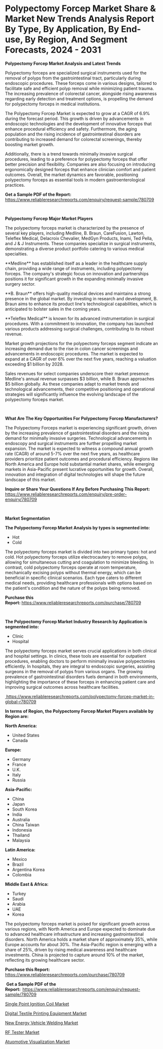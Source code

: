 <p><h1>Polypectomy Forcep Market Share & Market New Trends Analysis Report By Type, By Application, By End-use, By Region, And Segment Forecasts, 2024 - 2031</h1></p><p><strong>Polypectomy Forcep Market Analysis and Latest Trends</strong></p>
<p><p>Polypectomy forceps are specialized surgical instruments used for the removal of polyps from the gastrointestinal tract, particularly during endoscopic procedures. These forceps come in various designs, tailored to facilitate safe and efficient polyp removal while minimizing patient trauma. The increasing prevalence of colorectal cancer, alongside rising awareness regarding early detection and treatment options, is propelling the demand for polypectomy forceps in medical institutions.</p><p>The Polypectomy Forcep Market is expected to grow at a CAGR of 6.9% during the forecast period. This growth is driven by advancements in endoscopic technologies and the development of innovative forceps that enhance procedural efficiency and safety. Furthermore, the aging population and the rising incidence of gastrointestinal disorders are contributing to increased demand for colorectal screenings, thereby boosting market growth.</p><p>Additionally, there is a trend towards minimally invasive surgical procedures, leading to a preference for polypectomy forceps that offer better precision and flexibility. Companies are also focusing on introducing ergonomically designed forceps that enhance clinician comfort and patient outcomes. Overall, the market dynamics are favorable, positioning polypectomy forceps as essential tools in modern gastroenterological practices.</p></p>
<p><strong>Get a Sample PDF of the Report:&nbsp;</strong> <a href="https://www.reliableresearchreports.com/enquiry/request-sample/780709?utm_campaign=1605&utm_medium=2&utm_source=Github&utm_content=ia&utm_term=15102024&utm_id=polypectomy-forcep">https://www.reliableresearchreports.com/enquiry/request-sample/780709</a></p>
<p>&nbsp;</p>
<p><strong>Polypectomy Forcep Major Market Players</strong></p>
<p><p>The polypectomy forceps market is characterized by the presence of several key players, including Medline, B. Braun, CareFusion, Lawton, Teleflex Medical, Delacroix Chevalier, MedGyn Products, Inami, Ted Pella, and J & J Instruments. These companies specialize in surgical instruments, demonstrating a diverse product portfolio catering to various medical specialties.</p><p>**Medline** has established itself as a leader in the healthcare supply chain, providing a wide range of instruments, including polypectomy forceps. The company's strategic focus on innovation and partnerships positions it for significant growth in the expanding minimally invasive surgery sector. </p><p>**B. Braun** offers high-quality medical devices and maintains a strong presence in the global market. By investing in research and development, B. Braun aims to enhance its product line's technological capabilities, which is anticipated to bolster sales in the coming years.</p><p>**Teleflex Medical** is known for its advanced instrumentation in surgical procedures. With a commitment to innovation, the company has launched various products addressing surgical challenges, contributing to its robust revenue.</p><p>Market growth projections for the polypectomy forceps segment indicate an increasing demand due to the rise in colon cancer screenings and advancements in endoscopic procedures. The market is expected to expand at a CAGR of over 6% over the next five years, reaching a valuation exceeding $1 billion by 2028.</p><p>Sales revenues for select companies underscore their market presence: Medline's annual revenue surpasses $3 billion, while B. Braun approaches $5 billion globally. As these companies adapt to market trends and technological advancements, their competitive positioning and operational strategies will significantly influence the evolving landscape of the polypectomy forceps market.</p></p>
<p>&nbsp;</p>
<p><strong>What Are The Key Opportunities For Polypectomy Forcep Manufacturers?</strong></p>
<p><p>The Polypectomy Forceps market is experiencing significant growth, driven by the increasing prevalence of gastrointestinal disorders and the rising demand for minimally invasive surgeries. Technological advancements in endoscopy and surgical instruments are further propelling market expansion. The market is expected to witness a compound annual growth rate (CAGR) of around 5-7% over the next five years, as healthcare providers prioritize patient outcomes and procedural efficiency. Regions like North America and Europe hold substantial market shares, while emerging markets in Asia-Pacific present lucrative opportunities for growth. Overall, innovation and integration of digital technologies will shape the future landscape of this market.</p></p>
<p><strong>Inquire or Share Your Questions If Any Before Purchasing This Report:</strong> <a href="https://www.reliableresearchreports.com/enquiry/pre-order-enquiry/780709?utm_campaign=1605&utm_medium=2&utm_source=Github&utm_content=ia&utm_term=15102024&utm_id=polypectomy-forcep">https://www.reliableresearchreports.com/enquiry/pre-order-enquiry/780709</a></p>
<p>&nbsp;</p>
<p><strong>Market Segmentation</strong></p>
<p><strong>The Polypectomy Forcep Market Analysis by types is segmented into:</strong></p>
<p><ul><li>Hot</li><li>Cold</li></ul></p>
<p><p>The polypectomy forceps market is divided into two primary types: hot and cold. Hot polypectomy forceps utilize electrocautery to remove polyps, allowing for simultaneous cutting and coagulation to minimize bleeding. In contrast, cold polypectomy forceps operate at room temperature, mechanically excising polyps without thermal energy, which can be beneficial in specific clinical scenarios. Each type caters to different medical needs, providing healthcare professionals with options based on the patient's condition and the nature of the polyps being removed.</p></p>
<p><strong>Purchase this Report:&nbsp;</strong><a href="https://www.reliableresearchreports.com/purchase/780709?utm_campaign=1605&utm_medium=2&utm_source=Github&utm_content=ia&utm_term=15102024&utm_id=polypectomy-forcep">https://www.reliableresearchreports.com/purchase/780709</a></p>
<p>&nbsp;</p>
<p><strong>The Polypectomy Forcep Market Industry Research by Application is segmented into:</strong></p>
<p><ul><li>Clinic</li><li>Hospital</li></ul></p>
<p><p>The polypectomy forceps market serves crucial applications in both clinical and hospital settings. In clinics, these tools are essential for outpatient procedures, enabling doctors to perform minimally invasive polypectomies efficiently. In hospitals, they are integral to endoscopic surgeries, assisting surgeons in the removal of polyps from various organs. The growing prevalence of gastrointestinal disorders fuels demand in both environments, highlighting the importance of these forceps in enhancing patient care and improving surgical outcomes across healthcare facilities.</p></p>
<p><a href="https://www.reliableresearchreports.com/polypectomy-forcep-market-in-global-r780709?utm_campaign=1605&utm_medium=2&utm_source=Github&utm_content=ia&utm_term=15102024&utm_id=polypectomy-forcep">&nbsp;https://www.reliableresearchreports.com/polypectomy-forcep-market-in-global-r780709</a></p>
<p><strong>In terms of Region, the Polypectomy Forcep Market Players available by Region are:</strong></p>
<p>
    <p> <strong> North America: </strong>
        <ul>
            <li>United States</li>
            <li>Canada</li>
        </ul>
        </p> 
    <p> <strong> Europe: </strong>
        <ul>
            <li>Germany</li>
            <li>France</li>
            <li>U.K.</li>
            <li>Italy</li>
            <li>Russia</li>
        </ul>
        </p> 
    <p> <strong> Asia-Pacific: </strong>
        <ul>
            <li>China</li>
            <li>Japan</li>
            <li>South Korea</li>
            <li>India</li>
            <li>Australia</li>
            <li>China Taiwan</li>
            <li>Indonesia</li>
            <li>Thailand</li>
            <li>Malaysia</li>
        </ul>
        </p> 
    <p> <strong> Latin America: </strong>
        <ul>
            <li>Mexico</li>
            <li>Brazil</li>
            <li>Argentina Korea</li>
            <li>Colombia</li>
        </ul>
        </p> 
    <p> <strong> Middle East & Africa: </strong>
        <ul>
            <li>Turkey</li>
            <li>Saudi</li>
            <li>Arabia</li>
            <li>UAE</li>
            <li>Korea</li>
        </ul>
    </p>
    </p>
<p><p>The polypectomy forceps market is poised for significant growth across various regions, with North America and Europe expected to dominate due to advanced healthcare infrastructure and increasing gastrointestinal disorders. North America holds a market share of approximately 35%, while Europe accounts for about 30%. The Asia-Pacific region is emerging with a share of 25%, driven by rising medical awareness and healthcare investments. China is projected to capture around 10% of the market, reflecting its growing healthcare sector.</p></p>
<p><strong>Purchase this Report: </strong><a href="https://www.reliableresearchreports.com/purchase/780709?utm_campaign=1605&utm_medium=2&utm_source=Github&utm_content=ia&utm_term=15102024&utm_id=polypectomy-forcep">https://www.reliableresearchreports.com/purchase/780709</a></p>
<p>&nbsp;<strong>Get a Sample PDF of the Report:&nbsp;&nbsp;</strong><a href="https://www.reliableresearchreports.com/enquiry/request-sample/780709?utm_campaign=1605&utm_medium=2&utm_source=Github&utm_content=ia&utm_term=15102024&utm_id=polypectomy-forcep">https://www.reliableresearchreports.com/enquiry/request-sample/780709</a></p>
<p><strong></strong></p>
<p><p><a href="https://www.linkedin.com/pulse/global-single-point-ignition-coil-market-analysis-key-trends-axkff?utm_campaign=1605&utm_medium=2&utm_source=Github&utm_content=ia&utm_term=15102024&utm_id=polypectomy-forcep">Single Point Ignition Coil Market</a></p><p><a href="https://issuu.com/reportprime-2/docs/digital-textile-printing-equipment-_c1de343414ddc4?utm_campaign=1605&utm_medium=2&utm_source=Github&utm_content=ia&utm_term=15102024&utm_id=polypectomy-forcep">Digital Textile Printing Equipment Market</a></p><p><a href="https://www.linkedin.com/pulse/new-energy-vehicle-welding-market-research-report-exploring-size-tb9cf?utm_campaign=1605&utm_medium=2&utm_source=Github&utm_content=ia&utm_term=15102024&utm_id=polypectomy-forcep">New Energy Vehicle Welding Market</a></p><p><a href="https://issuu.com/reportprime-2/docs/rf-tester-market-size-2030.pptx_772c9874e14ea1?utm_campaign=1605&utm_medium=2&utm_source=Github&utm_content=ia&utm_term=15102024&utm_id=polypectomy-forcep">RF Tester Market</a></p><p><a href="https://www.linkedin.com/pulse/competitive-intelligence-atuomotive-visualization-market-key-xbhjf?utm_campaign=1605&utm_medium=2&utm_source=Github&utm_content=ia&utm_term=15102024&utm_id=polypectomy-forcep">Atuomotive Visualization Market</a></p></p>